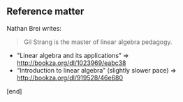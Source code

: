 ## Reference matter

Nathan Brei writes:

> Gil Strang is the master of linear algebra pedagogy. 

 * "Linear algebra and its applications” => http://bookza.org/dl/1023969/eabc38
 * “Introduction to linear algebra” (slightly slower pace) => http://bookza.org/dl/919528/46e680

[end]
